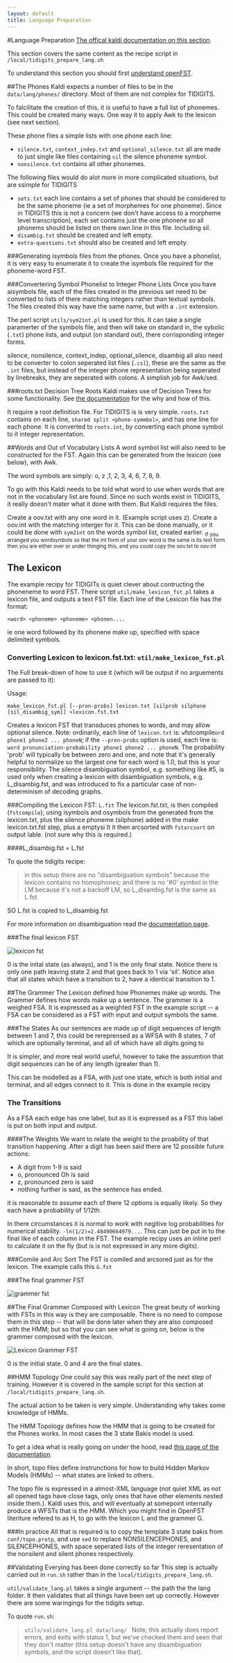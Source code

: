 ```yaml
---
layout: default
title: Language Preparation
---
```

#Language Preparation
[The offical kaldi documentation on this section](http://kaldi.sourceforge.net/data_prep.html#data_prep_lang).

This section covers the same content as the recipe script in `/local/tidigits_prepare_lang.sh`

To understand this section you should first [understand openFST]( ../fst-example/intro_to_OpenFST.md).



##The Phones
Kaldi expects a number of files to be in the `data/lang/phones/` directory.
Most of them are not complex for TIDIGITS.

To falcilitate the creation of this, it is useful to have a full list of phonemes. This could be created many ways. One way it to apply Awk to the lexicon (see next section).

These phone files a simple lists with one phone each line:

 - `silence.txt`, `context_indep.txt` and `optional_silence.txt` all are made to just single like files containing `sil` the silence phoneme symbol.
 - `nonsilence.txt` contains all other phonemes.

The following files would do alot more in more complicated situations, but are ssimple for TIDIGITS
- `sets.txt` each line contains a set of phones that should be considered to be the same phoneme (ie a set of morphemes for one phoneme). Since in TIDIGITS this is not a concern (we don't have access to a morpheme level transcription), each set contains just the one phonene so all phonems should be listed on there own line in this file. Including sil.
- `disambig.txt` should be created and left empty.
- `extra-questions.txt` should also be created and left empty.

###Generating isymbols files from the phones.
Once you have a phonelist, it is very easy to enumerate it to create the isymbols file required for the phoneme-word FST.

###Convertering Symbol Phonelist to Integer Phone Lists 
Once you have aisymbols file, each of the files created in the previous set need to be converted to lists of there matching integers rather than textual symbols. The files created this way have the same name, but with a `.int` extension.

The perl script `utils/sym2int.pl` is used for this. It can take a single paramerter of the symbols file, and then will take on standard in, the sybolic (`.txt`) phone lists, and output (on standard out), there corrisponding integer forms.


silence, nonsilence, context_indep, optional_silence, disambig
 all also need to be converter to colon seperated list files (`.csl`),
 these are the same as the `.int` files, but instead of the integer phone representation being seperated by linebreaks, they are seperated with colons. A simplish job for Awk/sed.

###roots.txt Decision Tree Roots
Kaldi makes use of Decision Trees for some functionality.
See [the documentation](http://kaldi.sourceforge.net/tree_externals.html) for the why and how of this.

It require a root definition file.
For TIDIGITS is is very simple.
`roots.txt` contains  on each line, `shared split <phone-symmbol>`, and has one line for each phone.
It is converted to `roots.int`, by converting each phone symbol to it integer representation.

##Words and Out of Vocabulary Lists
A word symbol list will also need to be constructed for the FST.
Again this can be generated from the lexicon (see below), with Awk.

The word symbols are simply: o, z ,1, 2, 3, 4, 6, 7, 8, 9.

To go with this Kaldi needs to be told what word to use when words that are not in the vocabulary list are found. Since no such words exist in TIDIGITS, it really doesn't mater what it done with them. But Kalidi requires the files.

Create a oov.txt with any one word in it. (Example script uses z).
Create a oov.int with the matching interger for it.
This can be done manually,
or it could be done with `sym2int` on the words symbol list, created earlier.
<sub>
If you arranged you wordsymbols so that the int form of your oov word is the same is its text form then you are either over or under thinging this, and  you could copy the oov.txt to oov.int</sub>

## The Lexicon
The example recipy for TIDIGITs is quiet clever about contructing the phoneneme to word FST.
There script `util/make_lexicon_fst.pl` takes a lexicon file, and outputs a text FST file.
Each line of the Lexicon file has the format:

```
<word> <phoneme> <phoneme> <phonen....
```

ie one word followed by its phonene make up, specified with space delimited symbols.


### Converting Lexicon to lexicon.fst.txt: `util/make_lexicon_fst.pl`
The Full break-down of how to use it (which will be output if no arguements are passed to it):

Usage: 
```
make_lexicon_fst.pl [--pron-probs] lexicon.txt [silprob silphone [sil_disambig_sym]] >lexicon.fst.txt
```

Creates a lexicon FST that transduces phones to words, and may allow optional silence.
Note: ordinarily, each line of `lexicon.txt` is: `w`fstcompile`ord phone1 phone2 ... phoneN`; if the `--pron-probs` option is used, each line is: `word pronunciation-probability phone1 phone2 ... phoneN`.  The probability 'prob' will typically be between zero and one, and note that it's generally helpful to normalize so the largest one for each word is 1.0, but this is your responsibility.  The silence disambiguation symbol,
e.g. something like #5, is used only when creating a lexicon with disambiguation symbols, e.g. L_disambig.fst, and was introduced to fix a particular case of non-determinism of decoding graphs.

###Compiling the Lexicon FST:  `L.fst`
The lexicon.fst.txt, is then compiled (`fstcompile`), using isymbols and osymbols from the generated from the lexicon.txt, plus the silence phoneme (silphone) added in the make lexicon.txt.fst step, plus a emptysi
It it then arcsorted with `fstarcsort` on output lable. (not sure why this is required.)

####L_disambig.fst = L.fst

To quote the tidigits recipe:
>in this setup there are no "disambiguation symbols" because the lexicon
 contains no homophones; and there is no '#0' symbol in the LM because it's
 not a backoff LM, so L_disambig.fst is the same as L.fst

SO L.fst is copied to L_disambig.fst

For more information on disambiguation read the [documentation page](http://kaldi.sourceforge.net/graph.html#graph_disambig).

###The final lexicon FST

![lexicon fst](./lexiconFST.png)

0 is the inital state (as always),
and 1 is the only final state.
Notice there is only one path leaving state 2 and that goes back to 1 via 'sil'.
Notice also that all states which have a transition to 2, have a identical transition to 1.

##The Grammer 
The Lexicon defined how Phonemes make up words.
The Grammer defines how words make up a sentence.
The grammer is a weighed FSA.
It is expressed as a weighted FST in the example script -- a FSA can be considered as a FST with input and output symbols the same.


###The States
As our sentences are made up of digit sequences of length between 1 and 7, this could be rereprensed as a WFSA with 8 states, 7 of which are optionally terminal, and all of which have all digits going to 

It is simpler, and more real world useful, however to take the assumtion that digit sequences can be of any length (greater than 1).

This can be modelled as a FSA, with just one state, which is both initial and terminal,
and all edges connect to it.
This is done in the example recipy

### The Transitions
As a FSA each edge has one label,
but as it is expressed as a FST this label is put on both input and output.

####The Weights
We want to relate the weight to the proability of that transition happening.
After a digit has been said there are 12 possible future actions:

 - A digit from 1-9 is said
 - o, pronounced Oh is said
 - z, pronounced zero is said
 - nothing further is said, as the sentence has ended.
 
it is reasonable to assume each of there 12 options is equally likely.
So they each have a probability of 1/12th.

In there circumstances it is normal to work with negitive log probabilities for numerical stability.
`-ln(1/2)=2.48490664979...`. This can just be put in to the final like of each column in the FST.
The example recipy uses an inline perl to calculate it on the fly (but is is not expressed in any more digits).

###Comile and Arc Sort
The FST is comiled and arcsored just as for the lexicon.
The example calls this `G.fst`

###The final grammer FST

![grammer fst](./grammerFST.png)

##The Final Grammer Composed with Lexicon
The great beuty of working with FSTs in this way is they are composable. 
There is no need to compose them in this step -- that will be done later when they are also composed with the HMM; but so that you can see what is going on, below is the grammer composed with the lexicon.

![Lexicon Grammer FST](./LGFST.png)

0 is the initial state. 0 and 4 are the final states.


##HMM Topology
One could say this was really part of the next step of training.
However it is covered in the sample script for this section at `/local/tidigits_prepare_lang.sh`.

The actual action to be taken is very simple.
Understanding why takes some knowledge of HMMs.

The HMM Topology defines how the HMM that is going to be created for the Phones works.
In most cases the 3 state Bakis model is used.

To get a idea what is really going on under the hood, 
read [this page of the documentation](http://kaldi.sourceforge.net/hmm.html).

In short, topo files define instrunctions for how to build Hidden Markov Models (HMMs) -- what states are linked to others.

The topo file is expressed in a almost-XML language (not quiet XML as not all opened tags have close tags, only ones that have other elements nested inside them.). Kaldi uses this, and will eventually at somepoint internally produce a WFSTs that is the HMM. Which you might find in OpenFST literiture refered to as H, to go with the lexicon L and the grammer G.

###In practice
All that is required is to copy the template 3 state bakis from `conf/topo.protp`,
and use `sed` to replace NONSILENCEPHONES, and SILENCEPHONES, with space seperated lists of the integer reresentation of the nonsilent and silent phones respectively.

##Validating Everying has been done correctly so far
This step is actually carried out in `run.sh` rather than in the `local/tidigits_prepare_lang.sh`.

`util/validate_lang.pl` takes a single argument -- the path the the lang folder.
It then validates that all things have been set up correctly.
However there are some waringings for the tidigits setup.

To quote `run.sh`:
>```utils/validate_lang.pl data/lang/ ```
> Note; this actually does report errors,
> and exits with status 1, but we've checked them and seen that they
> don't matter (this setup doesn't have any disambiguation symbols,
> and the script doesn't like that).


